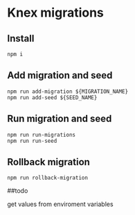 # Knex migrations

## Install
```
npm i
```

## Add migration and seed
```
npm run add-migration ${MIGRATION_NAME}
npm run add-seed ${SEED_NAME}
```

## Run migration and seed
```
npm run run-migrations
npm run run-seed
```

## Rollback migration
```
npm run rollback-migration
```


##todo

get values from enviroment variables